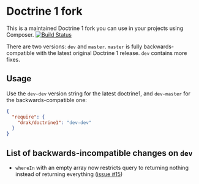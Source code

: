 # Doctrine 1 fork

This is a maintained Doctrine 1 fork you can use in your projects using Composer.
[![Build Status](https://travis-ci.org/recras/doctrine1.png)](https://travis-ci.org/recras/doctrine1)

There are two versions: `dev` and `master`.
`master` is fully backwards-compatible with the latest original
Doctrine 1 release. `dev` contains more fixes.

## Usage

Use the `dev-dev` version string for the latest doctrine1,
and `dev-master` for the backwards-compatible one:

```json
{
  "require": {
    "drak/doctrine1": "dev-dev"
  }
}
```

## List of backwards-incompatible changes on `dev`

* `whereIn` with an empty array now restricts query to returning nothing instead of returning
everything ([issue #15](https://github.com/drak/doctrine1/pull/15))
